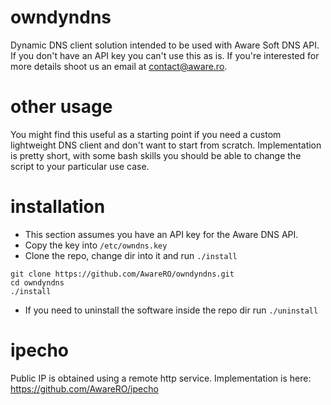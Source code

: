 # owndyndns
Dynamic DNS client solution intended to be used with Aware Soft DNS API. If you don't have an API key you can't use this as is. If you're interested for more details shoot us an email at contact@aware.ro.

# other usage
You might find this useful as a starting point if you need a custom lightweight DNS client and don't want to start from scratch. Implementation is pretty short, with some bash skills you should be able to change the script to your particular use case.

# installation
* This section assumes you have an API key for the Aware DNS API.
* Copy the key into `/etc/owndns.key`
* Clone the repo, change dir into it and run `./install`
```
git clone https://github.com/AwareRO/owndyndns.git
cd owndyndns
./install
```
* If you need to uninstall the software inside the repo dir run `./uninstall`

# ipecho
Public IP is obtained using a remote http service. Implementation is here: https://github.com/AwareRO/ipecho
